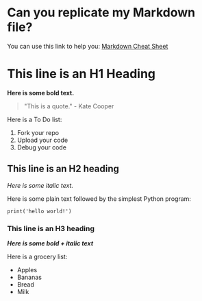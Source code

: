 # Can you replicate my Markdown file?
You can use this link to help you: [Markdown Cheat Sheet](https://www.markdownguide.org/cheat-sheet/)

# This line is an H1 Heading
**Here is some bold text.**
>"This is a quote." - Kate Cooper

Here is a To Do list:
1. Fork your repo
2. Upload your code
3. Debug your code

## This line is an H2 heading
*Here is some italic text.*

Here is some plain text followed by the simplest Python program:

`print('hello world!')`

### This line is an H3 heading
***Here is some bold + italic text***

Here is a grocery list:
- Apples
- Bananas
- Bread
- Milk
